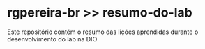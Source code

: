 # rgpereira-br >> resumo-do-lab
Este repositório contém o resumo das lições aprendidas durante o desenvolvimento do lab na DIO
